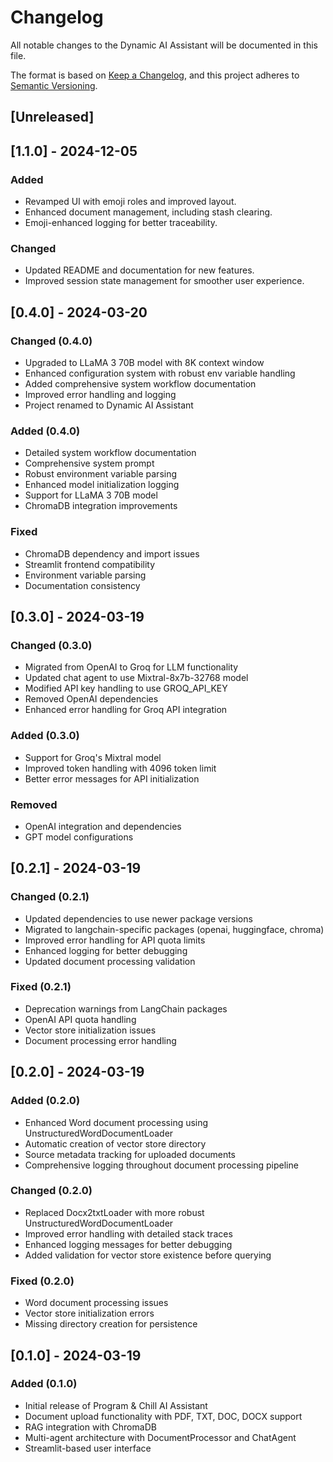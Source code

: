 # Changelog

All notable changes to the Dynamic AI Assistant will be documented in this file.

The format is based on [Keep a Changelog](https://keepachangelog.com/en/1.0.0/),
and this project adheres to [Semantic Versioning](https://semver.org/spec/v2.0.0.html).

## [Unreleased]

## [1.1.0] - 2024-12-05

### Added

- Revamped UI with emoji roles and improved layout.
- Enhanced document management, including stash clearing.
- Emoji-enhanced logging for better traceability.

### Changed

- Updated README and documentation for new features.
- Improved session state management for smoother user experience.

## [0.4.0] - 2024-03-20

### Changed (0.4.0)

- Upgraded to LLaMA 3 70B model with 8K context window
- Enhanced configuration system with robust env variable handling
- Added comprehensive system workflow documentation
- Improved error handling and logging
- Project renamed to Dynamic AI Assistant

### Added (0.4.0)

- Detailed system workflow documentation
- Comprehensive system prompt
- Robust environment variable parsing
- Enhanced model initialization logging
- Support for LLaMA 3 70B model
- ChromaDB integration improvements

### Fixed

- ChromaDB dependency and import issues
- Streamlit frontend compatibility
- Environment variable parsing
- Documentation consistency

## [0.3.0] - 2024-03-19

### Changed (0.3.0)

- Migrated from OpenAI to Groq for LLM functionality
- Updated chat agent to use Mixtral-8x7b-32768 model
- Modified API key handling to use GROQ_API_KEY
- Removed OpenAI dependencies
- Enhanced error handling for Groq API integration

### Added (0.3.0)

- Support for Groq's Mixtral model
- Improved token handling with 4096 token limit
- Better error messages for API initialization

### Removed

- OpenAI integration and dependencies
- GPT model configurations

## [0.2.1] - 2024-03-19

### Changed (0.2.1)

- Updated dependencies to use newer package versions
- Migrated to langchain-specific packages (openai, huggingface, chroma)
- Improved error handling for API quota limits
- Enhanced logging for better debugging
- Updated document processing validation

### Fixed (0.2.1)

- Deprecation warnings from LangChain packages
- OpenAI API quota handling
- Vector store initialization issues
- Document processing error handling

## [0.2.0] - 2024-03-19

### Added (0.2.0)

- Enhanced Word document processing using UnstructuredWordDocumentLoader
- Automatic creation of vector store directory
- Source metadata tracking for uploaded documents
- Comprehensive logging throughout document processing pipeline

### Changed (0.2.0)

- Replaced Docx2txtLoader with more robust UnstructuredWordDocumentLoader
- Improved error handling with detailed stack traces
- Enhanced logging messages for better debugging
- Added validation for vector store existence before querying

### Fixed (0.2.0)

- Word document processing issues
- Vector store initialization errors
- Missing directory creation for persistence

## [0.1.0] - 2024-03-19

### Added (0.1.0)

- Initial release of Program & Chill AI Assistant
- Document upload functionality with PDF, TXT, DOC, DOCX support
- RAG integration with ChromaDB
- Multi-agent architecture with DocumentProcessor and ChatAgent
- Streamlit-based user interface

